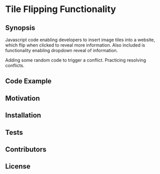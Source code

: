 Tile Flipping Functionality
=============================

## Synopsis

Javascript code enabling developers to insert image tiles into a website, which
flip when clicked to reveal more information. Also included is functionality
enabling dropdown reveal of information.

Adding some random code to trigger a conflict. Practicing resolving conflicts.

## Code Example

## Motivation

## Installation

## Tests

## Contributors

## License
